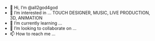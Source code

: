 - 👋 Hi, I’m @all2god4god
- 👀 I’m interested in ... TOUCH DESIGNER, MUSIC, LIVE PRODUCTION, 3D, ANIMATION
- 🌱 I’m currently learning ...
- 💞️ I’m looking to collaborate on ...
- 📫 How to reach me ...

<!---
all2god4god/all2god4god is a ✨ special ✨ repository because its `README.md` (this file) appears on your GitHub profile.
You can click the Preview link to take a look at your changes.
--->
